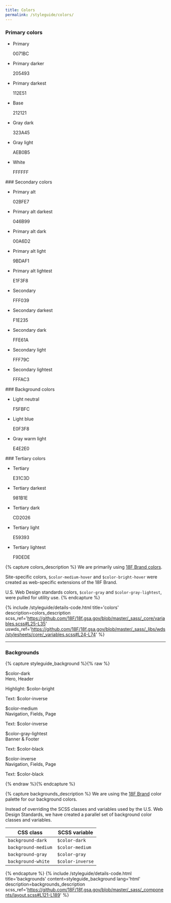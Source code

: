 ```yaml
---
title: Colors
permalink: /styleguide/colors/
---
```


### Primary colors

<ul class="palette">
  <li>
    <span class="block background-primary"></span>
    <p>
      Primary
    </p>
    <p>
      0071BC
    </p>
  </li>
  <li>
    <span class="block background-primary-darker"></span>
    <p>
      Primary darker
    </p>
    <p>
      205493
    </p>
  </li>
  <li>
    <span class="block background-primary-darkest"></span>
    <p>
      Primary darkest
    </p>
    <p>
      112E51
    </p>
  </li>
  <li>
    <span class="block background-base"></span>
    <p>
      Base
    </p>
    <p>
      212121
    </p>
  </li>
  <li>
    <span class="block background-gray-dark"></span>
    <p>
      Gray dark
    </p>
    <p>
      323A45
    </p>
  </li>
  <li>
    <span class="block background-gray-light"></span>
    <p>
      Gray light
    </p>
    <p>
      AEB0B5
    </p>
  </li>
  <li>
    <span class="block background-white"></span>
    <p>
      White
    </p>
    <p>
      FFFFFF
    </p>
  </li>
</ul>
### Secondary colors
<ul class="palette">
  <li>
    <span class="block background-primary-alt"></span>
    <p>
      Primary alt
    </p>
    <p>
      02BFE7
    </p>
  </li>
  <li>
    <span class="block background-primary-alt-darkest"></span>
    <p>
      Primary alt darkest
    </p>
    <p>
      046B99
    </p>
  </li>
  <li>
    <span class="block background-primary-alt-dark"></span>
    <p>
      Primary alt dark
    </p>
    <p>
      00A6D2
    </p>
  </li>
  <li>
    <span class="block background-primary-alt-light"></span>
    <p>
      Primary alt light
    </p>
    <p>
      9BDAF1
    </p>
  </li>
  <li>
    <span class="block background-primary-alt-lightest"></span>
    <p>
      Primary alt lightest
    </p>
    <p>
      E1F3F8
    </p>
  </li>
  <li>
    <span class="block background-secondary"></span>
    <p>
      Secondary
    </p>
    <p>
      FFF039
    </p>
  </li>
  <li>
    <span class="block background-secondary-darkest"></span>
    <p>
      Secondary darkest
    </p>
    <p>
      F1E235
    </p>
  </li>
  <li>
    <span class="block background-secondary-dark"></span>
    <p>
      Secondary dark
    </p>
    <p>
      FFE61A
    </p>
  </li>
  <li>
    <span class="block background-secondary-light"></span>
    <p>
      Secondary light
    </p>
    <p>
      FFF79C
    </p>
  </li>
  <li>
    <span class="block background-secondary-lightest"></span>
    <p>
      Secondary lightest
    </p>
    <p>
      FFFAC3
    </p>
  </li>
</ul>
### Background colors
<ul class="palette">
  <li>
    <span class="block background-light-neutral"></span>
    <p>
      Light neutral
    </p>
    <p>
      F5FBFC
    </p>
  </li>
  <li>
    <span class="block background-light-blue"></span>
    <p>
      Light blue
    </p>
    <p>
      E0F3F8
    </p>
  </li>
  <li>
    <span class="block background-gray-warm-light"></span>
    <p>
      Gray warm light
    </p>
    <p>
      E4E2E0
    </p>
  </li>
</ul>
### Tertiary colors
<ul class="palette">
  <li>
    <span class="block background-tertiary"></span>
    <p>
      Tertiary
    </p>
    <p>
      E31C3D
    </p>
  </li>
  <li>
    <span class="block background-tertiary-darkest"></span>
    <p>
      Tertiary darkest
    </p>
    <p>
      981B1E
    </p>
  </li>
  <li>
    <span class="block background-tertiary-dark"></span>
    <p>
      Tertiary dark
    </p>
    <p>
      CD2026
    </p>
  </li>
  <li>
    <span class="block background-tertiary-light"></span>
    <p>
      Tertiary light
    </p>
    <p>
      E59393
    </p>
  </li>
  <li>
    <span class="block background-tertiary-lightest"></span>
    <p>
      Tertiary lightest
    </p>
    <p>
      F9DEDE
    </p>
  </li>
</ul>

{% capture colors_description %}
We are primarily using [18F Brand colors](https://pages.18f.gov/brand/color-palette/).

Site-specific colors, `$color-medium-hover` and `$color-bright-hover` were created as web-specific extensions of the 18F Brand.

U.S. Web Design standards colors, `$color-gray` and `$color-gray-lightest`, were pulled for utility use.
{% endcapture %}

{% include /styleguide/details-code.html
   title='colors'
   description=colors_description
   scss_ref='https://github.com/18F/18f.gsa.gov/blob/master/_sass/_core/variables.scss#L25-L35'
   uswds_ref='https://github.com/18F/18f.gsa.gov/blob/master/_sass/_libs/wds/stylesheets/core/_variables.scss#L24-L74'
%}

---

### Backgrounds
{% capture styleguide_background %}{% raw %}
<section class="usa-grid-full">
  <div class="usa-width-one-half">
    <div class="background-dark styleguide-bg-box">
      <div class="p-bold">
        <p>$color-dark
          <br>Hero, Header</p>
      </div>
      <p class="section-heading">Highlight: $color-bright</p>
      <p>Text: $color-inverse</p>
    </div>
    <div class="background-medium styleguide-bg-box">
      <div class="p-bold">
        <p>$color-medium
          <br>Navigation, Fields, Page</p>
      </div>
      <p>Text: $color-inverse</p>
    </div>
  </div>
  <div class="usa-width-one-half">
    <div class="background-gray styleguide-bg-box">
      <div class="p-bold">
        <p>$color-gray-lightest
        <br>Banner & Footer</p>
      </div>
      <p>Text: $color-black</p>
    </div>
    <div class="background-white styleguide-bg-box">
      <div class="p-bold">
        <p>$color-inverse
        <br>Navigation, Fields, Page</p>
      </div>
      <p>Text: $color-black</p>
    </div>
  </div>
</section>
{% endraw %}{% endcapture %}

{% capture backgrounds_description %}
We are using the [18F Brand](https://pages.18f.gov/brand/color-palette/) color palette for our background colors.

Instead of overriding the SCSS classes and variables used by the U.S. Web Design Standards, we have created a parallel set of background color classes and variables.

CSS class | SCSS variable
--- | ---
`background-dark` | `$color-dark`
`background-medium` | `$color-medium`
`background-gray` | `$color-gray`
`background-white` | `$color-inverse`
{% endcapture %}
{% include /styleguide/details-code.html
   title='backgrounds'
   content=styleguide_background
   lang='html'
   description=backgrounds_description
   scss_ref='https://github.com/18F/18f.gsa.gov/blob/master/_sass/_components/layout.scss#L121-L189'
%}
